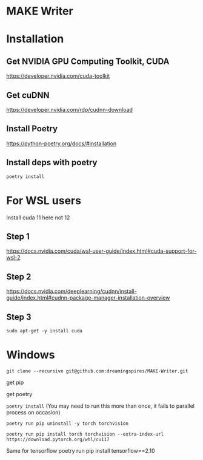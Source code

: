 # MAKE Writer

# Installation

## Get NVIDIA GPU Computing Toolkit, CUDA
https://developer.nvidia.com/cuda-toolkit

## Get cuDNN
https://developer.nvidia.com/rdp/cudnn-download

## Install Poetry
https://python-poetry.org/docs/#installation

## Install deps with poetry
`poetry install`

# For WSL users

Install cuda 11 here not 12
## Step 1

https://docs.nvidia.com/cuda/wsl-user-guide/index.html#cuda-support-for-wsl-2

## Step 2
https://docs.nvidia.com/deeplearning/cudnn/install-guide/index.html#cudnn-package-manager-installation-overview
## Step 3
`sudo apt-get -y install cuda`

# Windows

`git clone --recursive git@github.com:dreamingspires/MAKE-Writer.git`

get pip

get poetry

`poetry install` (You may need to run this more than once, it fails to parallel process on occasion)

`poetry run pip uninstall -y torch torchvision`

`poetry run pip install torch torchvision --extra-index-url https://download.pytorch.org/whl/cu117`

Same for tensorflow
poetry run pip install tensorflow==2.10